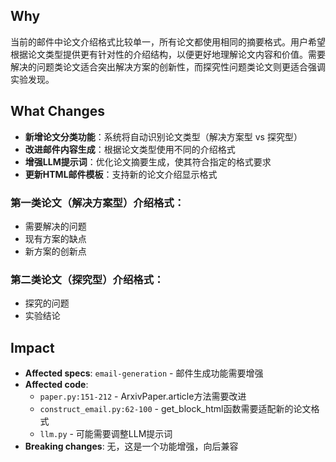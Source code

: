 ## Why

当前的邮件中论文介绍格式比较单一，所有论文都使用相同的摘要格式。用户希望根据论文类型提供更有针对性的介绍结构，以便更好地理解论文内容和价值。需要解决的问题类论文适合突出解决方案的创新性，而探究性问题类论文则更适合强调实验发现。

## What Changes

- **新增论文分类功能**：系统将自动识别论文类型（解决方案型 vs 探究型）
- **改进邮件内容生成**：根据论文类型使用不同的介绍格式
- **增强LLM提示词**：优化论文摘要生成，使其符合指定的格式要求
- **更新HTML邮件模板**：支持新的论文介绍显示格式

### 第一类论文（解决方案型）介绍格式：
- 需要解决的问题
- 现有方案的缺点
- 新方案的创新点

### 第二类论文（探究型）介绍格式：
- 探究的问题
- 实验结论

## Impact

- **Affected specs**: `email-generation` - 邮件生成功能需要增强
- **Affected code**:
  - `paper.py:151-212` - ArxivPaper.article方法需要改进
  - `construct_email.py:62-100` - get_block_html函数需要适配新的论文格式
  - `llm.py` - 可能需要调整LLM提示词
- **Breaking changes**: 无，这是一个功能增强，向后兼容